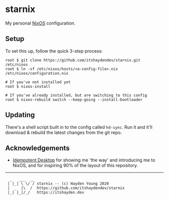 # starnix

My personal [NixOS](https://nixos.org) configuration.

## Setup

To set this up, follow the quick 3-step process:

```shell
root $ git clone https://github.com/itshaydendev/starnix.git /etc/nixos
root $ ln -sf /etc/nixos/hosts/<a-config-file>.nix /etc/nixos/configuration.nix

# If you've not installed yet
root $ nixos-install

# If you've already installed, but are switching to this config
root $ nixos-rebuild switch --keep-going --install-bootloader
```

## Updating

There's a shell script built in to the config called `hd-sync`. Run it and it'll
download & rebuild the latest changes from the git repo.

## Acknowledgements

- [Idempotent Desktop](https://github.com/ksevelyar/idempotent-desktop) for
  showing me 'the way' and introducing me to NixOS, and for inspiring 90% of
  the layout of this repository.

---

```
  _   ___  __
 | |_| \ \/ / starnix -- (c) Hayden Young 2020
 |  _  |\  /  https://github.com/itshaydendev/starnix
 |_| |_|/_/   https://itshayden.dev 

```

